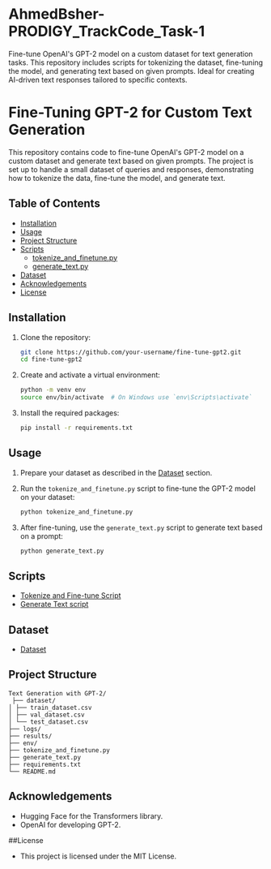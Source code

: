 # AhmedBsher-PRODIGY_TrackCode_Task-1
Fine-tune OpenAI's GPT-2 model on a custom dataset for text generation tasks. This repository includes scripts for tokenizing the dataset, fine-tuning the model, and generating text based on given prompts. Ideal for creating AI-driven text responses tailored to specific contexts.


# Fine-Tuning GPT-2 for Custom Text Generation

This repository contains code to fine-tune OpenAI's GPT-2 model on a custom dataset and generate text based on given prompts. The project is set up to handle a small dataset of queries and responses, demonstrating how to tokenize the data, fine-tune the model, and generate text.


## Table of Contents
- [Installation](#installation)
- [Usage](#usage)
- [Project Structure](#project-structure)
- [Scripts](#scripts)
  - [tokenize_and_finetune.py](#tokenize_and_finetunepy)
  - [generate_text.py](#generate_textpy)
- [Dataset](#dataset)
- [Acknowledgements](#acknowledgements)
- [License](#license)


## Installation

1. Clone the repository:
    ```sh
    git clone https://github.com/your-username/fine-tune-gpt2.git
    cd fine-tune-gpt2
    ```

2. Create and activate a virtual environment:
    ```sh
    python -m venv env
    source env/bin/activate  # On Windows use `env\Scripts\activate`
    ```

3. Install the required packages:
    ```sh
    pip install -r requirements.txt
    ```


## Usage

1. Prepare your dataset as described in the [Dataset](#dataset) section.

2. Run the `tokenize_and_finetune.py` script to fine-tune the GPT-2 model on your dataset:
    ```sh
    python tokenize_and_finetune.py
    ```

3. After fine-tuning, use the `generate_text.py` script to generate text based on a prompt:
    ```sh
    python generate_text.py
    ```

    
## Scripts
- [Tokenize and Fine-tune Script](tokenize_and_finetune.py)
- [Generate Text script](generate_text.py)


## Dataset
- [Dataset](dataset)


## Project Structure
```
Text Generation with GPT-2/
 ├── dataset/
│ ├── train_dataset.csv
│ ├── val_dataset.csv
│ └── test_dataset.csv
├── logs/
├── results/
├── env/
├── tokenize_and_finetune.py
├── generate_text.py
├── requirements.txt
└── README.md
```

## Acknowledgements

- Hugging Face for the Transformers library.
- OpenAI for developing GPT-2.

##License
- This project is licensed under the MIT License.

